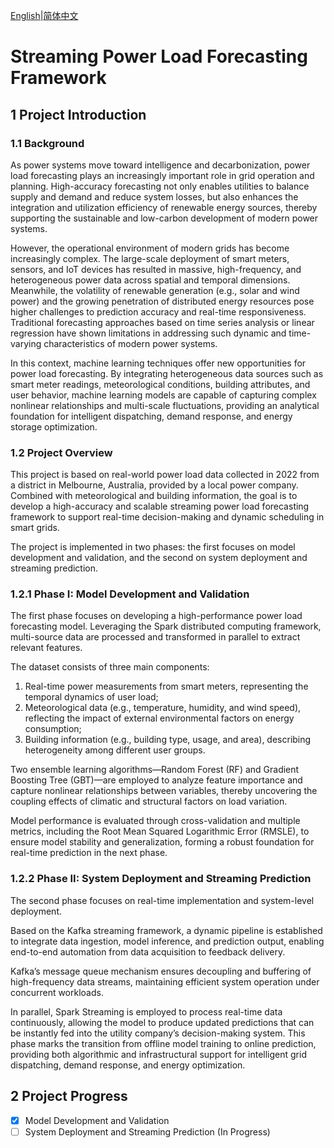 [English](./README.md)|[简体中文](./README.ch-zh.md)

# **Streaming Power Load Forecasting Framework**

## **1 Project Introduction**

### **1.1 Background**

As power systems move toward intelligence and decarbonization, power load forecasting plays an increasingly important role in grid operation and planning. High-accuracy forecasting not only enables utilities to balance supply and demand and reduce system losses, but also enhances the integration and utilization efficiency of renewable energy sources, thereby supporting the sustainable and low-carbon development of modern power systems.

However, the operational environment of modern grids has become increasingly complex. The large-scale deployment of smart meters, sensors, and IoT devices has resulted in massive, high-frequency, and heterogeneous power data across spatial and temporal dimensions. Meanwhile, the volatility of renewable generation (e.g., solar and wind power) and the growing penetration of distributed energy resources pose higher challenges to prediction accuracy and real-time responsiveness. Traditional forecasting approaches based on time series analysis or linear regression have shown limitations in addressing such dynamic and time-varying characteristics of modern power systems.

In this context, machine learning techniques offer new opportunities for power load forecasting. By integrating heterogeneous data sources such as smart meter readings, meteorological conditions, building attributes, and user behavior, machine learning models are capable of capturing complex nonlinear relationships and multi-scale fluctuations, providing an analytical foundation for intelligent dispatching, demand response, and energy storage optimization.

### **1.2 Project Overview**

This project is based on real-world power load data collected in 2022 from a district in Melbourne, Australia, provided by a local power company. Combined with meteorological and building information, the goal is to develop a high-accuracy and scalable streaming power load forecasting framework to support real-time decision-making and dynamic scheduling in smart grids.

The project is implemented in two phases: the first focuses on model development and validation, and the second on system deployment and streaming prediction.

### **1.2.1 Phase I: Model Development and Validation**

The first phase focuses on developing a high-performance power load forecasting model. Leveraging the Spark distributed computing framework, multi-source data are processed and transformed in parallel to extract relevant features.

The dataset consists of three main components:

1. Real-time power measurements from smart meters, representing the temporal dynamics of user load;
2. Meteorological data (e.g., temperature, humidity, and wind speed), reflecting the impact of external environmental factors on energy consumption;
3. Building information (e.g., building type, usage, and area), describing heterogeneity among different user groups.

Two ensemble learning algorithms—Random Forest (RF) and Gradient Boosting Tree (GBT)—are employed to analyze feature importance and capture nonlinear relationships between variables, thereby uncovering the coupling effects of climatic and structural factors on load variation.

Model performance is evaluated through cross-validation and multiple metrics, including the Root Mean Squared Logarithmic Error (RMSLE), to ensure model stability and generalization, forming a robust foundation for real-time prediction in the next phase.

### **1.2.2 Phase II: System Deployment and Streaming Prediction**
The second phase focuses on real-time implementation and system-level deployment.

Based on the Kafka streaming framework, a dynamic pipeline is established to integrate data ingestion, model inference, and prediction output, enabling end-to-end automation from data acquisition to feedback delivery.

Kafka’s message queue mechanism ensures decoupling and buffering of high-frequency data streams, maintaining efficient system operation under concurrent workloads.

In parallel, Spark Streaming is employed to process real-time data continuously, allowing the model to produce updated predictions that can be instantly fed into the utility company’s decision-making system.
This phase marks the transition from offline model training to online prediction, providing both algorithmic and infrastructural support for intelligent grid dispatching, demand response, and energy optimization.

## **2 Project Progress**

- [x] Model Development and Validation
- [ ] System Deployment and Streaming Prediction (In Progress)